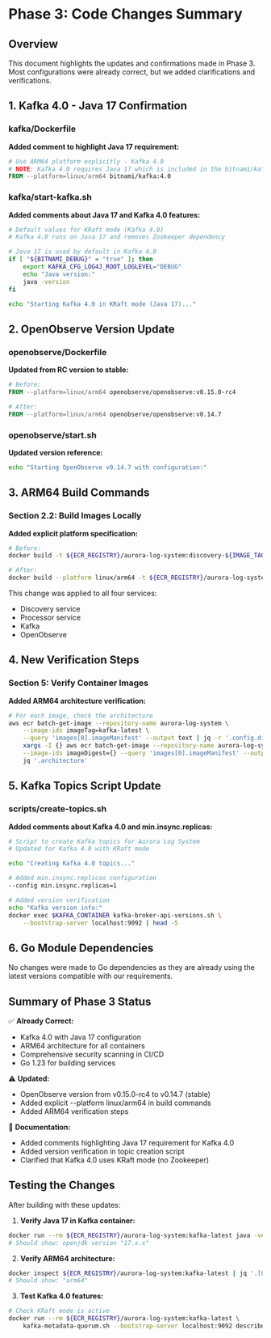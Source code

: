 # Phase 3: Code Changes Summary

## Overview
This document highlights the updates and confirmations made in Phase 3. Most configurations were already correct, but we added clarifications and verifications.

## 1. Kafka 4.0 - Java 17 Confirmation

### kafka/Dockerfile
**Added comment to highlight Java 17 requirement:**
```dockerfile
# Use ARM64 platform explicitly - Kafka 4.0
# NOTE: Kafka 4.0 requires Java 17 which is included in the bitnami/kafka:4.0 image
FROM --platform=linux/arm64 bitnami/kafka:4.0
```

### kafka/start-kafka.sh
**Added comments about Java 17 and Kafka 4.0 features:**
```bash
# Default values for KRaft mode (Kafka 4.0)
# Kafka 4.0 runs on Java 17 and removes Zookeeper dependency

# Java 17 is used by default in Kafka 4.0
if [ "${BITNAMI_DEBUG}" = "true" ]; then
    export KAFKA_CFG_LOG4J_ROOT_LOGLEVEL="DEBUG"
    echo "Java version:"
    java -version
fi

echo "Starting Kafka 4.0 in KRaft mode (Java 17)..."
```

## 2. OpenObserve Version Update

### openobserve/Dockerfile
**Updated from RC version to stable:**
```dockerfile
# Before:
FROM --platform=linux/arm64 openobserve/openobserve:v0.15.0-rc4

# After:
FROM --platform=linux/arm64 openobserve/openobserve:v0.14.7
```

### openobserve/start.sh
**Updated version reference:**
```bash
echo "Starting OpenObserve v0.14.7 with configuration:"
```

## 3. ARM64 Build Commands

### Section 2.2: Build Images Locally
**Added explicit platform specification:**
```bash
# Before:
docker build -t ${ECR_REGISTRY}/aurora-log-system:discovery-${IMAGE_TAG} -f discovery/Dockerfile .

# After:
docker build --platform linux/arm64 -t ${ECR_REGISTRY}/aurora-log-system:discovery-${IMAGE_TAG} -f discovery/Dockerfile .
```

This change was applied to all four services:
- Discovery service
- Processor service
- Kafka
- OpenObserve

## 4. New Verification Steps

### Section 5: Verify Container Images
**Added ARM64 architecture verification:**
```bash
# For each image, check the architecture
aws ecr batch-get-image --repository-name aurora-log-system \
    --image-ids imageTag=kafka-latest \
    --query 'images[0].imageManifest' --output text | jq -r '.config.digest' | \
    xargs -I {} aws ecr batch-get-image --repository-name aurora-log-system \
    --image-ids imageDigest={} --query 'images[0].imageManifest' --output text | \
    jq '.architecture'
```

## 5. Kafka Topics Script Update

### scripts/create-topics.sh
**Added comments about Kafka 4.0 and min.insync.replicas:**
```bash
# Script to create Kafka topics for Aurora Log System
# Updated for Kafka 4.0 with KRaft mode

echo "Creating Kafka 4.0 topics..."

# Added min.insync.replicas configuration
--config min.insync.replicas=1

# Added version verification
echo "Kafka version info:"
docker exec $KAFKA_CONTAINER kafka-broker-api-versions.sh \
    --bootstrap-server localhost:9092 | head -5
```

## 6. Go Module Dependencies

No changes were made to Go dependencies as they are already using the latest versions compatible with our requirements.

## Summary of Phase 3 Status

✅ **Already Correct:**
- Kafka 4.0 with Java 17 configuration
- ARM64 architecture for all containers
- Comprehensive security scanning in CI/CD
- Go 1.23 for building services

⚠️ **Updated:**
- OpenObserve version from v0.15.0-rc4 to v0.14.7 (stable)
- Added explicit --platform linux/arm64 in build commands
- Added ARM64 verification steps

📝 **Documentation:**
- Added comments highlighting Java 17 requirement for Kafka 4.0
- Added version verification in topic creation script
- Clarified that Kafka 4.0 uses KRaft mode (no Zookeeper)

## Testing the Changes

After building with these updates:

1. **Verify Java 17 in Kafka container:**
```bash
docker run --rm ${ECR_REGISTRY}/aurora-log-system:kafka-latest java -version
# Should show: openjdk version "17.x.x"
```

2. **Verify ARM64 architecture:**
```bash
docker inspect ${ECR_REGISTRY}/aurora-log-system:kafka-latest | jq '.[0].Architecture'
# Should show: "arm64"
```

3. **Test Kafka 4.0 features:**
```bash
# Check KRaft mode is active
docker run --rm ${ECR_REGISTRY}/aurora-log-system:kafka-latest \
    kafka-metadata-quorum.sh --bootstrap-server localhost:9092 describe --status
```